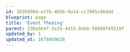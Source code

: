 ```yaml
---
id: 383b998d-e1f6-4036-9a14-cc7085c86d4d
blueprint: page
title: 'Event Theming'
parent: 230a564f-2e26-4415-8ebb-58860f49310f
updated_by: 1
updated_at: 1678469628
---
```

